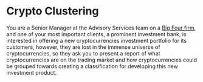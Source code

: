 # Crypto Clustering

You are a Senior Manager at the Advisory Services team on a [Big Four firm](https://en.wikipedia.org/wiki/Big_Four_accounting_firms), and one of your most important clients, a prominent investment bank, is interested in offering a new cryptocurrencies investment portfolio for its customers, however, they are lost in the immense universe of cryptocurrencies, so they ask you to present a report of what cryptocurrencies are on the trading market and how cryptocurrencies could be grouped towards creating a classification for developing this new investment product.